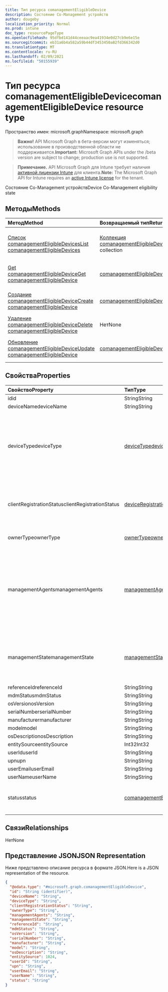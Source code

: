 ```yaml
---
title: Тип ресурса comanagementEligibleDevice
description: Состояние Co-Management устройств
author: dougeby
localization_priority: Normal
ms.prod: intune
doc_type: resourcePageType
ms.openlocfilehash: 95dfbd141d44ceeaac9ea41934e0d27cb9e6e15e
ms.sourcegitcommit: eb31a6b4a582a59b44df3453450a82fd366342d0
ms.translationtype: MT
ms.contentlocale: ru-RU
ms.lasthandoff: 02/09/2021
ms.locfileid: "50155939"
---
```

# <a name="comanagementeligibledevice-resource-type"></a><span data-ttu-id="4fb9b-103">Тип ресурса comanagementEligibleDevice</span><span class="sxs-lookup"><span data-stu-id="4fb9b-103">comanagementEligibleDevice resource type</span></span>

<span data-ttu-id="4fb9b-104">Пространство имен: microsoft.graph</span><span class="sxs-lookup"><span data-stu-id="4fb9b-104">Namespace: microsoft.graph</span></span>

> <span data-ttu-id="4fb9b-105">**Важно!** API Microsoft Graph в бета-версии могут изменяться; использование в производственной области не поддерживается.</span><span class="sxs-lookup"><span data-stu-id="4fb9b-105">**Important:** Microsoft Graph APIs under the /beta version are subject to change; production use is not supported.</span></span>

> <span data-ttu-id="4fb9b-106">**Примечание.** API Microsoft Graph для Intune требует наличия [активной лицензии Intune](https://go.microsoft.com/fwlink/?linkid=839381) для клиента.</span><span class="sxs-lookup"><span data-stu-id="4fb9b-106">**Note:** The Microsoft Graph API for Intune requires an [active Intune license](https://go.microsoft.com/fwlink/?linkid=839381) for the tenant.</span></span>

<span data-ttu-id="4fb9b-107">Состояние Co-Management устройств</span><span class="sxs-lookup"><span data-stu-id="4fb9b-107">Device Co-Management eligibility state</span></span>

## <a name="methods"></a><span data-ttu-id="4fb9b-108">Методы</span><span class="sxs-lookup"><span data-stu-id="4fb9b-108">Methods</span></span>
|<span data-ttu-id="4fb9b-109">Метод</span><span class="sxs-lookup"><span data-stu-id="4fb9b-109">Method</span></span>|<span data-ttu-id="4fb9b-110">Возвращаемый тип</span><span class="sxs-lookup"><span data-stu-id="4fb9b-110">Return Type</span></span>|<span data-ttu-id="4fb9b-111">Описание</span><span class="sxs-lookup"><span data-stu-id="4fb9b-111">Description</span></span>|
|:---|:---|:---|
|[<span data-ttu-id="4fb9b-112">Список comanagementEligibleDevices</span><span class="sxs-lookup"><span data-stu-id="4fb9b-112">List comanagementEligibleDevices</span></span>](../api/intune-devices-comanagementeligibledevice-list.md)|<span data-ttu-id="4fb9b-113">[Коллекция comanagementEligibleDevice](../resources/intune-devices-comanagementeligibledevice.md)</span><span class="sxs-lookup"><span data-stu-id="4fb9b-113">[comanagementEligibleDevice](../resources/intune-devices-comanagementeligibledevice.md) collection</span></span>|<span data-ttu-id="4fb9b-114">Список свойств и связей объектов [comanagementEligibleDevice.](../resources/intune-devices-comanagementeligibledevice.md)</span><span class="sxs-lookup"><span data-stu-id="4fb9b-114">List properties and relationships of the [comanagementEligibleDevice](../resources/intune-devices-comanagementeligibledevice.md) objects.</span></span>|
|[<span data-ttu-id="4fb9b-115">Get comanagementEligibleDevice</span><span class="sxs-lookup"><span data-stu-id="4fb9b-115">Get comanagementEligibleDevice</span></span>](../api/intune-devices-comanagementeligibledevice-get.md)|[<span data-ttu-id="4fb9b-116">comanagementEligibleDevice</span><span class="sxs-lookup"><span data-stu-id="4fb9b-116">comanagementEligibleDevice</span></span>](../resources/intune-devices-comanagementeligibledevice.md)|<span data-ttu-id="4fb9b-117">Чтение свойств и связей объекта [comanagementEligibleDevice.](../resources/intune-devices-comanagementeligibledevice.md)</span><span class="sxs-lookup"><span data-stu-id="4fb9b-117">Read properties and relationships of the [comanagementEligibleDevice](../resources/intune-devices-comanagementeligibledevice.md) object.</span></span>|
|[<span data-ttu-id="4fb9b-118">Создание comanagementEligibleDevice</span><span class="sxs-lookup"><span data-stu-id="4fb9b-118">Create comanagementEligibleDevice</span></span>](../api/intune-devices-comanagementeligibledevice-create.md)|[<span data-ttu-id="4fb9b-119">comanagementEligibleDevice</span><span class="sxs-lookup"><span data-stu-id="4fb9b-119">comanagementEligibleDevice</span></span>](../resources/intune-devices-comanagementeligibledevice.md)|<span data-ttu-id="4fb9b-120">Создание объекта [comanagementEligibleDevice.](../resources/intune-devices-comanagementeligibledevice.md)</span><span class="sxs-lookup"><span data-stu-id="4fb9b-120">Create a new [comanagementEligibleDevice](../resources/intune-devices-comanagementeligibledevice.md) object.</span></span>|
|[<span data-ttu-id="4fb9b-121">Удаление comanagementEligibleDevice</span><span class="sxs-lookup"><span data-stu-id="4fb9b-121">Delete comanagementEligibleDevice</span></span>](../api/intune-devices-comanagementeligibledevice-delete.md)|<span data-ttu-id="4fb9b-122">Нет</span><span class="sxs-lookup"><span data-stu-id="4fb9b-122">None</span></span>|<span data-ttu-id="4fb9b-123">Удаляет [comanagementEligibleDevice.](../resources/intune-devices-comanagementeligibledevice.md)</span><span class="sxs-lookup"><span data-stu-id="4fb9b-123">Deletes a [comanagementEligibleDevice](../resources/intune-devices-comanagementeligibledevice.md).</span></span>|
|[<span data-ttu-id="4fb9b-124">Обновление comanagementEligibleDevice</span><span class="sxs-lookup"><span data-stu-id="4fb9b-124">Update comanagementEligibleDevice</span></span>](../api/intune-devices-comanagementeligibledevice-update.md)|[<span data-ttu-id="4fb9b-125">comanagementEligibleDevice</span><span class="sxs-lookup"><span data-stu-id="4fb9b-125">comanagementEligibleDevice</span></span>](../resources/intune-devices-comanagementeligibledevice.md)|<span data-ttu-id="4fb9b-126">Обновление свойств объекта [comanagementEligibleDevice.](../resources/intune-devices-comanagementeligibledevice.md)</span><span class="sxs-lookup"><span data-stu-id="4fb9b-126">Update the properties of a [comanagementEligibleDevice](../resources/intune-devices-comanagementeligibledevice.md) object.</span></span>|

## <a name="properties"></a><span data-ttu-id="4fb9b-127">Свойства</span><span class="sxs-lookup"><span data-stu-id="4fb9b-127">Properties</span></span>
|<span data-ttu-id="4fb9b-128">Свойство</span><span class="sxs-lookup"><span data-stu-id="4fb9b-128">Property</span></span>|<span data-ttu-id="4fb9b-129">Тип</span><span class="sxs-lookup"><span data-stu-id="4fb9b-129">Type</span></span>|<span data-ttu-id="4fb9b-130">Описание</span><span class="sxs-lookup"><span data-stu-id="4fb9b-130">Description</span></span>|
|:---|:---|:---|
|<span data-ttu-id="4fb9b-131">id</span><span class="sxs-lookup"><span data-stu-id="4fb9b-131">id</span></span>|<span data-ttu-id="4fb9b-132">String</span><span class="sxs-lookup"><span data-stu-id="4fb9b-132">String</span></span>|<span data-ttu-id="4fb9b-133">Уникальный ИД устройства</span><span class="sxs-lookup"><span data-stu-id="4fb9b-133">Unique Id for the device</span></span>|
|<span data-ttu-id="4fb9b-134">deviceName</span><span class="sxs-lookup"><span data-stu-id="4fb9b-134">deviceName</span></span>|<span data-ttu-id="4fb9b-135">String</span><span class="sxs-lookup"><span data-stu-id="4fb9b-135">String</span></span>|<span data-ttu-id="4fb9b-136">DeviceName</span><span class="sxs-lookup"><span data-stu-id="4fb9b-136">DeviceName</span></span>|
|<span data-ttu-id="4fb9b-137">deviceType</span><span class="sxs-lookup"><span data-stu-id="4fb9b-137">deviceType</span></span>|[<span data-ttu-id="4fb9b-138">deviceType</span><span class="sxs-lookup"><span data-stu-id="4fb9b-138">deviceType</span></span>](../resources/intune-shared-devicetype.md)|<span data-ttu-id="4fb9b-139">DeviceType.</span><span class="sxs-lookup"><span data-stu-id="4fb9b-139">DeviceType.</span></span> <span data-ttu-id="4fb9b-140">Возможные значения: `desktop` , , , `windowsRT` `winMO6` `nokia` `windowsPhone` `mac` `winCE` , , `winEmbedded` , `iPhone` `iPad` `iPod` `android` `iSocConsumer` `unix` `macMDM` , `holoLens` `surfaceHub` `androidForWork` `androidEnterprise` `windows10x` `androidnGMS` `linux` `blackberry` `palm` `unknown` `cloudPC` .</span><span class="sxs-lookup"><span data-stu-id="4fb9b-140">Possible values are: `desktop`, `windowsRT`, `winMO6`, `nokia`, `windowsPhone`, `mac`, `winCE`, `winEmbedded`, `iPhone`, `iPad`, `iPod`, `android`, `iSocConsumer`, `unix`, `macMDM`, `holoLens`, `surfaceHub`, `androidForWork`, `androidEnterprise`, `windows10x`, `androidnGMS`, `linux`, `blackberry`, `palm`, `unknown`, `cloudPC`.</span></span>|
|<span data-ttu-id="4fb9b-141">clientRegistrationStatus</span><span class="sxs-lookup"><span data-stu-id="4fb9b-141">clientRegistrationStatus</span></span>|[<span data-ttu-id="4fb9b-142">deviceRegistrationState</span><span class="sxs-lookup"><span data-stu-id="4fb9b-142">deviceRegistrationState</span></span>](../resources/intune-devices-deviceregistrationstate.md)|<span data-ttu-id="4fb9b-143">ClientRegistrationStatus.</span><span class="sxs-lookup"><span data-stu-id="4fb9b-143">ClientRegistrationStatus.</span></span> <span data-ttu-id="4fb9b-144">Возможные значения: `notRegistered`, `registered`, `revoked`, `keyConflict`, `approvalPending`, `certificateReset`, `notRegisteredPendingEnrollment`, `unknown`.</span><span class="sxs-lookup"><span data-stu-id="4fb9b-144">Possible values are: `notRegistered`, `registered`, `revoked`, `keyConflict`, `approvalPending`, `certificateReset`, `notRegisteredPendingEnrollment`, `unknown`.</span></span>|
|<span data-ttu-id="4fb9b-145">ownerType</span><span class="sxs-lookup"><span data-stu-id="4fb9b-145">ownerType</span></span>|[<span data-ttu-id="4fb9b-146">ownerType</span><span class="sxs-lookup"><span data-stu-id="4fb9b-146">ownerType</span></span>](../resources/intune-shared-ownertype.md)|<span data-ttu-id="4fb9b-147">OwnerType.</span><span class="sxs-lookup"><span data-stu-id="4fb9b-147">OwnerType.</span></span> <span data-ttu-id="4fb9b-148">Возможные значения: `unknown`, `company`, `personal`.</span><span class="sxs-lookup"><span data-stu-id="4fb9b-148">Possible values are: `unknown`, `company`, `personal`.</span></span>|
|<span data-ttu-id="4fb9b-149">managementAgents</span><span class="sxs-lookup"><span data-stu-id="4fb9b-149">managementAgents</span></span>|[<span data-ttu-id="4fb9b-150">managementAgentType</span><span class="sxs-lookup"><span data-stu-id="4fb9b-150">managementAgentType</span></span>](../resources/intune-shared-managementagenttype.md)|<span data-ttu-id="4fb9b-151">ManagementAgents.</span><span class="sxs-lookup"><span data-stu-id="4fb9b-151">ManagementAgents.</span></span> <span data-ttu-id="4fb9b-152">Возможные значения: `eas`, `mdm`, `easMdm`, `intuneClient`, `easIntuneClient`, `configurationManagerClient`, `configurationManagerClientMdm`, `configurationManagerClientMdmEas`, `unknown`, `jamf`, `googleCloudDevicePolicyController`, `microsoft365ManagedMdm`.</span><span class="sxs-lookup"><span data-stu-id="4fb9b-152">Possible values are: `eas`, `mdm`, `easMdm`, `intuneClient`, `easIntuneClient`, `configurationManagerClient`, `configurationManagerClientMdm`, `configurationManagerClientMdmEas`, `unknown`, `jamf`, `googleCloudDevicePolicyController`, `microsoft365ManagedMdm`.</span></span>|
|<span data-ttu-id="4fb9b-153">managementState</span><span class="sxs-lookup"><span data-stu-id="4fb9b-153">managementState</span></span>|[<span data-ttu-id="4fb9b-154">managementState</span><span class="sxs-lookup"><span data-stu-id="4fb9b-154">managementState</span></span>](../resources/intune-devices-managementstate.md)|<span data-ttu-id="4fb9b-155">ManagementState.</span><span class="sxs-lookup"><span data-stu-id="4fb9b-155">ManagementState.</span></span> <span data-ttu-id="4fb9b-156">Возможные значения: `managed`, `retirePending`, `retireFailed`, `wipePending`, `wipeFailed`, `unhealthy`, `deletePending`, `retireIssued`, `wipeIssued`, `wipeCanceled`, `retireCanceled`, `discovered`.</span><span class="sxs-lookup"><span data-stu-id="4fb9b-156">Possible values are: `managed`, `retirePending`, `retireFailed`, `wipePending`, `wipeFailed`, `unhealthy`, `deletePending`, `retireIssued`, `wipeIssued`, `wipeCanceled`, `retireCanceled`, `discovered`.</span></span>|
|<span data-ttu-id="4fb9b-157">referenceId</span><span class="sxs-lookup"><span data-stu-id="4fb9b-157">referenceId</span></span>|<span data-ttu-id="4fb9b-158">String</span><span class="sxs-lookup"><span data-stu-id="4fb9b-158">String</span></span>|<span data-ttu-id="4fb9b-159">ReferenceId</span><span class="sxs-lookup"><span data-stu-id="4fb9b-159">ReferenceId</span></span>|
|<span data-ttu-id="4fb9b-160">mdmStatus</span><span class="sxs-lookup"><span data-stu-id="4fb9b-160">mdmStatus</span></span>|<span data-ttu-id="4fb9b-161">String</span><span class="sxs-lookup"><span data-stu-id="4fb9b-161">String</span></span>|<span data-ttu-id="4fb9b-162">MDMStatus</span><span class="sxs-lookup"><span data-stu-id="4fb9b-162">MDMStatus</span></span>|
|<span data-ttu-id="4fb9b-163">osVersion</span><span class="sxs-lookup"><span data-stu-id="4fb9b-163">osVersion</span></span>|<span data-ttu-id="4fb9b-164">String</span><span class="sxs-lookup"><span data-stu-id="4fb9b-164">String</span></span>|<span data-ttu-id="4fb9b-165">OSVersion</span><span class="sxs-lookup"><span data-stu-id="4fb9b-165">OSVersion</span></span>|
|<span data-ttu-id="4fb9b-166">serialNumber</span><span class="sxs-lookup"><span data-stu-id="4fb9b-166">serialNumber</span></span>|<span data-ttu-id="4fb9b-167">String</span><span class="sxs-lookup"><span data-stu-id="4fb9b-167">String</span></span>|<span data-ttu-id="4fb9b-168">SerialNumber</span><span class="sxs-lookup"><span data-stu-id="4fb9b-168">SerialNumber</span></span>|
|<span data-ttu-id="4fb9b-169">manufacturer</span><span class="sxs-lookup"><span data-stu-id="4fb9b-169">manufacturer</span></span>|<span data-ttu-id="4fb9b-170">String</span><span class="sxs-lookup"><span data-stu-id="4fb9b-170">String</span></span>|<span data-ttu-id="4fb9b-171">Изготовитель</span><span class="sxs-lookup"><span data-stu-id="4fb9b-171">Manufacturer</span></span>|
|<span data-ttu-id="4fb9b-172">model</span><span class="sxs-lookup"><span data-stu-id="4fb9b-172">model</span></span>|<span data-ttu-id="4fb9b-173">String</span><span class="sxs-lookup"><span data-stu-id="4fb9b-173">String</span></span>|<span data-ttu-id="4fb9b-174">Модель</span><span class="sxs-lookup"><span data-stu-id="4fb9b-174">Model</span></span>|
|<span data-ttu-id="4fb9b-175">osDescription</span><span class="sxs-lookup"><span data-stu-id="4fb9b-175">osDescription</span></span>|<span data-ttu-id="4fb9b-176">String</span><span class="sxs-lookup"><span data-stu-id="4fb9b-176">String</span></span>|<span data-ttu-id="4fb9b-177">OSDescription</span><span class="sxs-lookup"><span data-stu-id="4fb9b-177">OSDescription</span></span>|
|<span data-ttu-id="4fb9b-178">entitySource</span><span class="sxs-lookup"><span data-stu-id="4fb9b-178">entitySource</span></span>|<span data-ttu-id="4fb9b-179">Int32</span><span class="sxs-lookup"><span data-stu-id="4fb9b-179">Int32</span></span>|<span data-ttu-id="4fb9b-180">EntitySource</span><span class="sxs-lookup"><span data-stu-id="4fb9b-180">EntitySource</span></span>|
|<span data-ttu-id="4fb9b-181">userId</span><span class="sxs-lookup"><span data-stu-id="4fb9b-181">userId</span></span>|<span data-ttu-id="4fb9b-182">String</span><span class="sxs-lookup"><span data-stu-id="4fb9b-182">String</span></span>|<span data-ttu-id="4fb9b-183">ИД пользователя</span><span class="sxs-lookup"><span data-stu-id="4fb9b-183">UserId</span></span>|
|<span data-ttu-id="4fb9b-184">upn</span><span class="sxs-lookup"><span data-stu-id="4fb9b-184">upn</span></span>|<span data-ttu-id="4fb9b-185">String</span><span class="sxs-lookup"><span data-stu-id="4fb9b-185">String</span></span>|<span data-ttu-id="4fb9b-186">UPN</span><span class="sxs-lookup"><span data-stu-id="4fb9b-186">UPN</span></span>|
|<span data-ttu-id="4fb9b-187">userEmail</span><span class="sxs-lookup"><span data-stu-id="4fb9b-187">userEmail</span></span>|<span data-ttu-id="4fb9b-188">String</span><span class="sxs-lookup"><span data-stu-id="4fb9b-188">String</span></span>|<span data-ttu-id="4fb9b-189">Электронный адрес пользователя</span><span class="sxs-lookup"><span data-stu-id="4fb9b-189">UserEmail</span></span>|
|<span data-ttu-id="4fb9b-190">userName</span><span class="sxs-lookup"><span data-stu-id="4fb9b-190">userName</span></span>|<span data-ttu-id="4fb9b-191">String</span><span class="sxs-lookup"><span data-stu-id="4fb9b-191">String</span></span>|<span data-ttu-id="4fb9b-192">Имя пользователя</span><span class="sxs-lookup"><span data-stu-id="4fb9b-192">UserName</span></span>|
|<span data-ttu-id="4fb9b-193">status</span><span class="sxs-lookup"><span data-stu-id="4fb9b-193">status</span></span>|[<span data-ttu-id="4fb9b-194">comanagementEligibleType</span><span class="sxs-lookup"><span data-stu-id="4fb9b-194">comanagementEligibleType</span></span>](../resources/intune-devices-comanagementeligibletype.md)|<span data-ttu-id="4fb9b-195">ComanagementEligibleStatus.</span><span class="sxs-lookup"><span data-stu-id="4fb9b-195">ComanagementEligibleStatus.</span></span> <span data-ttu-id="4fb9b-196">Возможные значения: `comanaged`, `eligible`, `eligibleButNotAzureAdJoined`, `needsOsUpdate`, `ineligible`.</span><span class="sxs-lookup"><span data-stu-id="4fb9b-196">Possible values are: `comanaged`, `eligible`, `eligibleButNotAzureAdJoined`, `needsOsUpdate`, `ineligible`.</span></span>|

## <a name="relationships"></a><span data-ttu-id="4fb9b-197">Связи</span><span class="sxs-lookup"><span data-stu-id="4fb9b-197">Relationships</span></span>
<span data-ttu-id="4fb9b-198">Нет</span><span class="sxs-lookup"><span data-stu-id="4fb9b-198">None</span></span>

## <a name="json-representation"></a><span data-ttu-id="4fb9b-199">Представление JSON</span><span class="sxs-lookup"><span data-stu-id="4fb9b-199">JSON Representation</span></span>
<span data-ttu-id="4fb9b-200">Ниже представлено описание ресурса в формате JSON.</span><span class="sxs-lookup"><span data-stu-id="4fb9b-200">Here is a JSON representation of the resource.</span></span>
<!-- {
  "blockType": "resource",
  "keyProperty": "id",
  "@odata.type": "microsoft.graph.comanagementEligibleDevice"
}
-->
``` json
{
  "@odata.type": "#microsoft.graph.comanagementEligibleDevice",
  "id": "String (identifier)",
  "deviceName": "String",
  "deviceType": "String",
  "clientRegistrationStatus": "String",
  "ownerType": "String",
  "managementAgents": "String",
  "managementState": "String",
  "referenceId": "String",
  "mdmStatus": "String",
  "osVersion": "String",
  "serialNumber": "String",
  "manufacturer": "String",
  "model": "String",
  "osDescription": "String",
  "entitySource": 1024,
  "userId": "String",
  "upn": "String",
  "userEmail": "String",
  "userName": "String",
  "status": "String"
}
```




